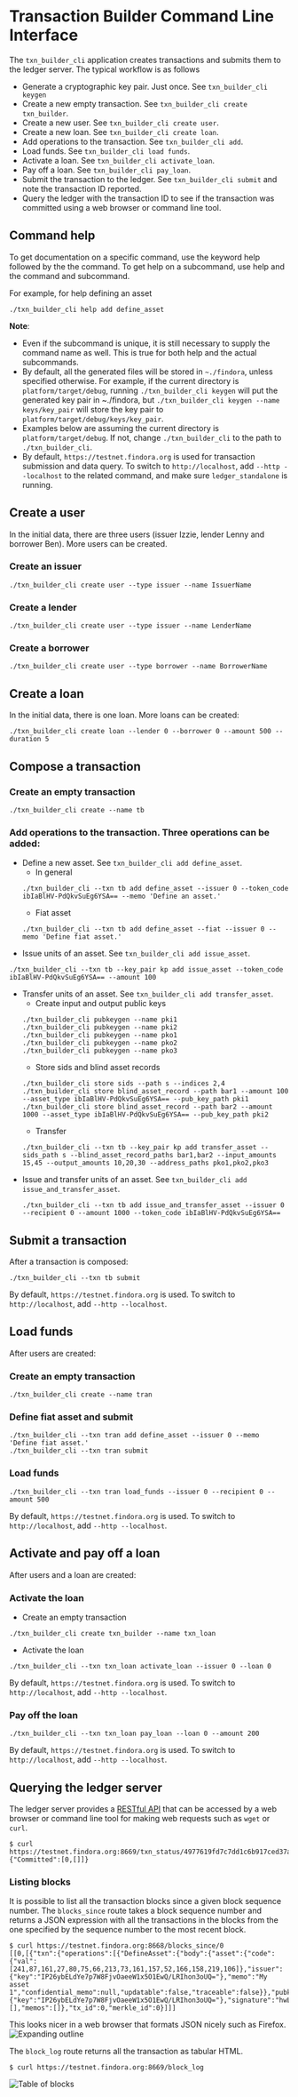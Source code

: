 # Transaction Builder Command Line Interface

The `txn_builder_cli` application creates transactions and submits
them to the ledger server. The typical workflow is as follows
* Generate a cryptographic key pair. Just once. See `txn_builder_cli keygen`
* Create a new empty transaction. See `txn_builder_cli create txn_builder`.
* Create a new user. See `txn_builder_cli create user`.
* Create a new loan. See `txn_builder_cli create loan`.
* Add operations to the transaction. See `txn_builder_cli add`.
* Load funds. See `txn_builder_cli load funds`.
* Activate a loan. See `txn_builder_cli activate_loan`.
* Pay off a loan. See `txn_builder_cli pay_loan`.
* Submit the transaction to the ledger. See `txn_builder_cli submit`
  and note the transaction ID reported.
* Query the ledger with the transaction ID to see if the transaction
  was committed using a web browser or command line tool.

## Command help

To get documentation on a specific command, use the keyword help
followed by the the command. To get help on a subcommand, use help and
the command and subcommand.

For example, for help defining an asset

```
./txn_builder_cli help add define_asset
```

**Note**:
* Even if the subcommand is unique, it is still necessary to
supply the command name as well. This is true for both help and the
actual subcommands.
* By default, all the generated files will be stored in `~./findora`, unless specified otherwise. For example, if the current directory is `platform/target/debug`, running `./txn_builder_cli keygen` will put the generated key pair in ~./findora, but `./txn_builder_cli keygen --name keys/key_pair` will store the key pair to `platform/target/debug/keys/key_pair`.
* Examples below are assuming the current directory is `platform/target/debug`. If not, change `./txn_builder_cli` to the path to `./txn_builder_cli`.
* By default, `https://testnet.findora.org` is used for transaction submission and data query. To switch to `http://localhost`, add `--http --localhost` to the related command, and make sure `ledger_standalone` is running.

## Create a user
In the initial data, there are three users (issuer Izzie, lender Lenny and borrower Ben). More users can be created.

### Create an issuer
```
./txn_builder_cli create user --type issuer --name IssuerName
```

### Create a lender
```
./txn_builder_cli create user --type issuer --name LenderName
```

### Create a borrower
```
./txn_builder_cli create user --type borrower --name BorrowerName
```

## Create a loan
In the initial data, there is one loan. More loans can be created:
```
./txn_builder_cli create loan --lender 0 --borrower 0 --amount 500 --duration 5
```

## Compose a transaction

### Create an empty transaction
```
./txn_builder_cli create --name tb
```

### Add operations to the transaction. Three operations can be added:
* Define a new asset. See `txn_builder_cli add define_asset`.
  * In general
  ```
  ./txn_builder_cli --txn tb add define_asset --issuer 0 --token_code ibIaBlHV-PdQkvSuEg6YSA== --memo 'Define an asset.'
  ```
  * Fiat asset
  ```
  ./txn_builder_cli --txn tb add define_asset --fiat --issuer 0 --memo 'Define fiat asset.'
  ```
* Issue units of an asset. See `txn_builder_cli add issue_asset`.
```
./txn_builder_cli --txn tb --key_pair kp add issue_asset --token_code ibIaBlHV-PdQkvSuEg6YSA== --amount 100
```
* Transfer units of an asset. See `txn_builder_cli add transfer_asset`.
  * Create input and output public keys
  ```
  ./txn_builder_cli pubkeygen --name pki1
  ./txn_builder_cli pubkeygen --name pki2
  ./txn_builder_cli pubkeygen --name pko1
  ./txn_builder_cli pubkeygen --name pko2
  ./txn_builder_cli pubkeygen --name pko3
  ```
  * Store sids and blind asset records
  ```
  ./txn_builder_cli store sids --path s --indices 2,4
  ./txn_builder_cli store blind_asset_record --path bar1 --amount 100 --asset_type ibIaBlHV-PdQkvSuEg6YSA== --pub_key_path pki1
  ./txn_builder_cli store blind_asset_record --path bar2 --amount 1000 --asset_type ibIaBlHV-PdQkvSuEg6YSA== --pub_key_path pki2
  ```
  * Transfer
  ```
  ./txn_builder_cli --txn tb --key_pair kp add transfer_asset --sids_path s --blind_asset_record_paths bar1,bar2 --input_amounts 15,45 --output_amounts 10,20,30 --address_paths pko1,pko2,pko3
  ```
* Issue and transfer units of an asset. See `txn_builder_cli add issue_and_transfer_asset`.
  ```
  ./txn_builder_cli --txn tb add issue_and_transfer_asset --issuer 0 --recipient 0 --amount 1000 --token_code ibIaBlHV-PdQkvSuEg6YSA==
  ```

## Submit a transaction
After a transaction is composed:
```
./txn_builder_cli --txn tb submit
```
By default, `https://testnet.findora.org` is used. To switch to `http://localhost`, add `--http --localhost`.

## Load funds
After users are created:
### Create an empty transaction
```
./txn_builder_cli create --name tran
```

### Define fiat asset and submit
```
./txn_builder_cli --txn tran add define_asset --issuer 0 --memo 'Define fiat asset.'
./txn_builder_cli --txn tran submit
```

### Load funds
```
./txn_builder_cli --txn tran load_funds --issuer 0 --recipient 0 --amount 500
```
By default, `https://testnet.findora.org` is used. To switch to `http://localhost`, add `--http --localhost`.

## Activate and pay off a loan
After users and a loan are created:
### Activate the loan
* Create an empty transaction
```
./txn_builder_cli create txn_builder --name txn_loan
```
* Activate the loan
```
./txn_builder_cli --txn txn_loan activate_loan --issuer 0 --loan 0
```
By default, `https://testnet.findora.org` is used. To switch to `http://localhost`, add `--http --localhost`.

### Pay off the loan
```
./txn_builder_cli --txn txn_loan pay_loan --loan 0 --amount 200
```
By default, `https://testnet.findora.org` is used. To switch to `http://localhost`, add `--http --localhost`.

## Querying the ledger server

The ledger server provides a [RESTful
API](https://en.wikipedia.org/wiki/Representational_state_transfer)
that can be accessed by a web browser or command line tool for making
web requests such as `wget` or `curl`.

```
$ curl https://testnet.findora.org:8669/txn_status/4977619fd7c7dd1c6b917ced37abc718e815a71b3488ece555c8b022286c6974
{"Committed":[0,[]]}
```

### Listing blocks

It is possible to list all the transaction blocks since a given
block sequence number. The `blocks_since` route takes a
block sequence number and returns a JSON expression with all the
transactions in the blocks from the one specified by the sequence
number to the most recent block.

```
$ curl https://testnet.findora.org:8668/blocks_since/0
[[0,[{"txn":{"operations":[{"DefineAsset":{"body":{"asset":{"code":{"val":[241,87,161,27,80,75,66,213,73,161,157,52,166,158,219,106]},"issuer":{"key":"IP26ybELdYe7p7W8FjvOaeeW1x5O1EwQ/LRIhon3oUQ="},"memo":"My asset 1","confidential_memo":null,"updatable":false,"traceable":false}},"pubkey":{"key":"IP26ybELdYe7p7W8FjvOaeeW1x5O1EwQ/LRIhon3oUQ="},"signature":"hwLNqlyHjXOvdHtbUx54bpDr6WhMA31SJMvaUXpYyTTPbInlrBS24uKATxfUAiyRxKRv3vhsw5JFwKCFtLIABw=="}}],"credentials":[],"memos":[]},"tx_id":0,"merkle_id":0}]]]
```

This looks nicer in a web browser that formats JSON nicely such as Firefox.
![Expanding outline](./doc/ledger_json.png)


The `block_log` route returns all the transaction as tabular HTML.

```
$ curl https://testnet.findora.org:8669/block_log
```
![Table of blocks](./doc/block_log.png)


